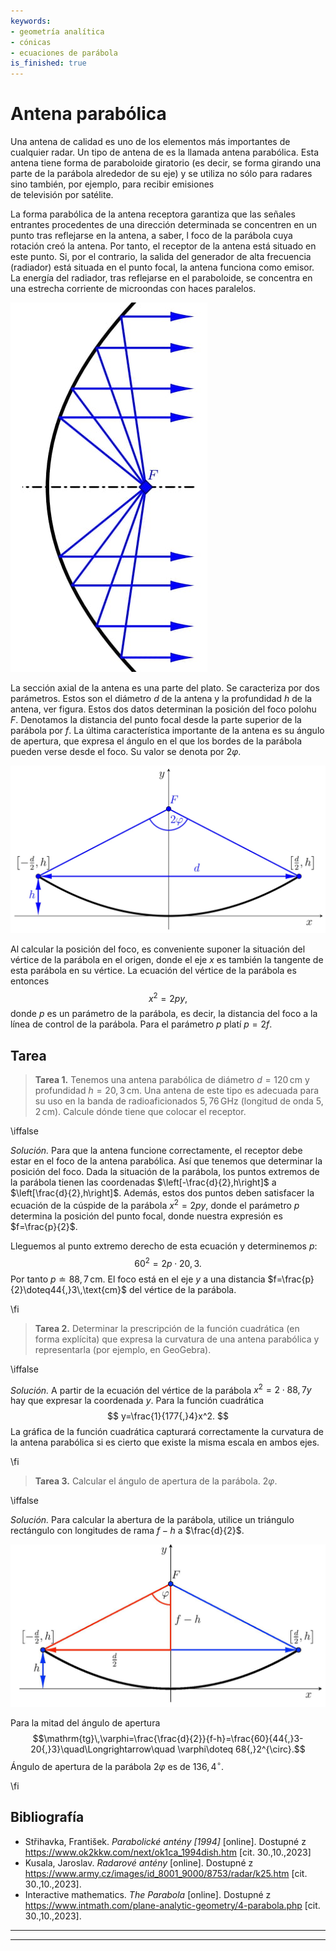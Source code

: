 ```yaml
---
keywords:
- geometría analítica
- cónicas
- ecuaciones de parábola
is_finished: true
---
```


# Antena parabólica

Una antena de calidad es uno de los elementos más importantes de cualquier radar. 
Un tipo de antena de es la llamada antena parabólica. Esta antena tiene forma de 
paraboloide giratorio (es decir, se forma girando una parte de la parábola alrededor de su eje) 
y se utiliza no sólo para radares sino también, por ejemplo, para recibir emisiones  
de televisión por satélite. 

La forma parabólica de la antena receptora garantiza que las señales entrantes procedentes de 
una dirección determinada se concentren en un punto tras reflejarse en la antena, a saber, 
l foco de la parábola cuya rotación creó la antena. Por tanto, el receptor de la antena está situado en este punto. 
Si, por el contrario, la salida del generador de alta frecuencia 
(radiador) está situada en el punto focal, la antena funciona como emisor. 
La energía del radiador, tras reflejarse en el paraboloide, se concentra en una estrecha corriente de microondas 
con haces paralelos.

![Corte de antena parabólica](00024_1.jpg)

La sección axial de la antena es una parte del plato. Se caracteriza por dos parámetros.
Estos son el diámetro $d$ de la antena y la profundidad $h$ 
de la antena, ver figura. Estos dos datos determinan la posición 
del foco polohu $F$. Denotamos la distancia del punto focal desde la parte superior de la parábola 
por $f$. La última característica importante 
de la antena es su ángulo de apertura,
que expresa el ángulo en el que los bordes 
de la parábola pueden verse desde el foco. Su valor se denota por 
$2\varphi$.

![Modelo de antena parabólica](00024_2.jpg)

Al calcular la posición del foco, es conveniente suponer 
la situación del vértice de la parábola en el origen, donde el eje $x$ es 
también la tangente de esta parábola en su vértice. 
La ecuación del vértice de la parábola es entonces $$x^2=2py,$$ donde $p$ 
es un parámetro de la parábola, es decir, la distancia del foco a la línea de control de la parábola. 
Para el parámetro $p$ platí $p=2f$.

## Tarea

> **Tarea 1.** Tenemos una antena parabólica de diámetro 
> $d=120\,\text{cm}$ y profundidad $h=20{,}3\,\text{cm}$. 
> Una antena de este tipo es adecuada para su uso en 
> la banda de radioaficionados $5{,}76\,\text{GHz}$ 
> (longitud de onda $5{,}2\,\text{cm}$). Calcule dónde tiene que colocar 
> el receptor. 

\iffalse

*Solución.* Para que la antena funcione correctamente, 
el receptor debe estar en el foco de la antena parabólica.
Así que tenemos que determinar la posición del foco.
Dada la situación de la parábola, los puntos extremos 
de la parábola tienen las coordenadas $\left[-\frac{d}{2},h\right]$ 
a $\left[\frac{d}{2},h\right]$. Además, estos dos puntos 
deben satisfacer la ecuación de la cúspide de la parábola $x^2=2py,$ 
donde el parámetro $p$ determina la posición del punto focal, donde 
nuestra expresión es $f=\frac{p}{2}$. 

Lleguemos al punto extremo derecho de esta ecuación y determinemos $p$:
$$60^2=2p\cdot 20{,}3.$$
Por tanto $p \doteq  88{,}7\,\text{cm}$. El foco está en el eje $y$ a una distancia $f=\frac{p}{2}\doteq44{,}3\,\text{cm}$ del vértice de la parábola. 

\fi

> **Tarea 2.** Determinar la prescripción de la función cuadrática (en 
> forma explícita) que expresa la curvatura de una antena parabólica 
> y representarla (por ejemplo, en GeoGebra).

\iffalse

*Solución.* A partir de la ecuación del vértice de la parábola $x^2=2\cdot 88{,}7 y$ 
hay que expresar la coordenada $y$. Para la función cuadrática 
$$
y=\frac{1}{177{,}4}x^2.
$$ 
La gráfica de la función cuadrática capturará correctamente la curvatura de la antena parabólica si es cierto que existe la misma escala en ambos ejes.

\fi

> **Tarea 3.** Calcular el ángulo de apertura de la parábola. $2\varphi$.

\iffalse

*Solución.* Para calcular la abertura de la parábola, utilice un triángulo rectángulo con longitudes de rama $f-h$ a $\frac{d}{2}$. 

![Triángulo para calcular el ángulo de apertura](00024_3.jpg)

Para la mitad del ángulo de apertura 
$$\mathrm{tg}\,\varphi=\frac{\frac{d}{2}}{f-h}=\frac{60}{44{,}3-20{,}3}\quad\Longrightarrow\quad \varphi\doteq 68{,}2^{\circ}.$$
Ángulo de apertura de la parábola $2\varphi$ es de $136{,}4^{\circ}$.

\fi

## Bibliografía

* Střihavka, František. *Parabolické antény [1994]* [online]. Dostupné z https://www.ok2kkw.com/next/ok1ca_1994dish.htm [cit. 30.\,10.\,2023]
* Kusala, Jaroslav. *Radarové antény* [online]. Dostupné z https://www.army.cz/images/id_8001_9000/8753/radar/k25.htm [cit. 30.\,10.\,2023].
* Interactive mathematics. *The Parabola* [online]. Dostupné z https://www.intmath.com/plane-analytic-geometry/4-parabola.php [cit. 30.\,10.\,2023].


---
---








